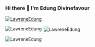 ### Hi there 👋 I'm Edung Divinefavour
<p align="left"> <a href="https://github.com/ryo-ma/github-profile-trophy"><img src="https://github-profile-trophy.vercel.app/?username=LawreneEdung" alt="LawreneEdung" /></a> </p>
<p><img align="left" src="https://github-readme-stats.vercel.app/api/top-langs?username=LawreneEdung&show_icons=true&locale=en&layout=compact" alt="LawreneEdung" /></p>

<p>&nbsp;<img align="center" src="https://github-readme-stats.vercel.app/api?username=LawreneEdung&show_icons=true&locale=en&count_private=true" alt="LawreneEdung" /></p>
<p><img align="center" src="https://github-readme-streak-stats.herokuapp.com/?user=LawreneEdung&" alt="LawreneEdung" /></p>

<!--
**LawreneEdung/LawreneEdung** is a ✨ _special_ ✨ repository because its `README.md` (this file) appears on your GitHub profile.

Here are some ideas to get you started:

- 🔭 I’m currently working on ...
- 🌱 I’m currently learning ...
- 👯 I’m looking to collaborate on ...
- 🤔 I’m looking for help with ...
- 💬 Ask me about ...
- 📫 How to reach me: ...
- 😄 Pronouns: ...
- ⚡ Fun fact: ...
-->

